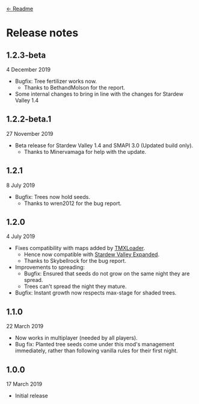 [← Readme](README.md)

# Release notes

## 1.2.3-beta
4 December 2019

* Bugfix: Tree fertilizer works now.
  * Thanks to BethandMolson for the report.
* Some internal changes to bring in line with the changes for Stardew Valley 1.4

## 1.2.2-beta.1
27 November 2019

* Beta release for Stardew Valley 1.4 and SMAPI 3.0 (Updated build only).
  * Thanks to Minervamaga for help with the update.


## 1.2.1
8 July 2019

* Bugfix: Trees now hold seeds.
  * Thanks to wren2012 for the bug report.


## 1.2.0
4 July 2019

* Fixes compatibility with maps added by [TMXLoader](https://www.nexusmods.com/stardewvalley/mods/1820).
  * Hence now compatible with [Stardew Valley Expanded](https://www.nexusmods.com/stardewvalley/mods/3753).
  * Thanks to Skybellrock for the bug report.
* Improvements to spreading:
  * Bugfix: Ensured that seeds do not grow on the same night they are spread.
  * Trees can't spread the night they mature.
* Bugfix: Instant growth now respects max-stage for shaded trees.


## 1.1.0
22 March 2019

* Now works in multiplayer (needed by all players).
* Bug fix: Planted tree seeds come under this mod's management immediately, rather than following vanilla rules for their first night.


## 1.0.0
17 March 2019

* Initial release

